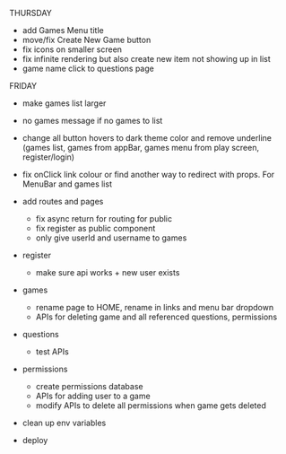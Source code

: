 THURSDAY

- add Games Menu title
- move/fix Create New Game button
- fix icons on smaller screen
- fix infinite rendering but also create new item not showing up in list
- game name click to questions page

FRIDAY

- make games list larger
- no games message if no games to list
- change all button hovers to dark theme color and remove underline (games list, games from appBar, games menu from play screen, register/login)
- fix onClick link colour or find another way to redirect with props. For MenuBar and games list

- add routes and pages
  - fix async return for routing for public
  - fix register as public component
  - only give userId and username to games
- register
  - make sure api works + new user exists
- games
  - rename page to HOME, rename in links and menu bar dropdown
  - APIs for deleting game and all referenced questions, permissions
- questions
  - test APIs
- permissions
  - create permissions database
  - APIs for adding user to a game
  - modify APIs to delete all permissions when game gets deleted
- clean up env variables
- deploy
